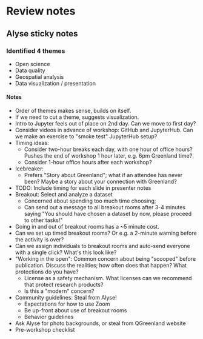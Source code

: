 # Review notes

## Alyse sticky notes

### Identified 4 themes

* Open science
* Data quality
* Geospatial analysis
* Data visualization / presentation

#### Notes

* Order of themes makes sense, builds on itself.
* If we need to cut a theme, suggests visualization.
* Intro to Jupyter feels out of place on 2nd day. Can we move to first day?
* Consider videos in advance of workshop: GitHub and JupyterHub. Can we make an exercise
    to "smoke test" JupyterHub setup?
* Timing ideas:
    * Consider two-hour breaks each day, with one hour of office hours? Pushes the end
      of workshop 1 hour later, e.g. 6pm Greenland time?
    * Consider 1-hour office hours after each workshop?
* Icebreaker:
    * Prefers "Story about Greenland"; what if an attendee has never been? Maybe a story
        about your connection with Greenland?
* TODO: Include timing for each slide in presenter notes
* Breakout: Select and analyze a dataset
    * Concerned about spending too much time choosing;
    * Can send out a message to all breakout rooms after 3-4 minutes saying "You should
      have chosen a dataset by now, please proceed to other tasks!"
* Going in and out of breakout rooms has a ~5 minute cost.
* Can we set up timed breakout rooms? Or e.g. a 2-minute warning before the activity is
  over?
* Can we assign individuals to breakout rooms and auto-send everyone with a single
  click? What's this look like?
* "Working in the open": Common concern about being "scooped" before publication.
  Discuss the realities; how often does that happen? What protections do you have?
    * License as a safety mechanism. What licenses can we recommend that protect
      research products?
    * Is this a "modern" concern?
* Community guidelines: Steal from Alyse!
    * Expectations for how to use Zoom
    * Be up-front about use of breakout rooms
    * Behavior guidelines
* Ask Alyse for photo backgrounds, or steal from QGreenland website
* Pre-workshop checklist

